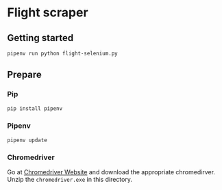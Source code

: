 # Flight scraper

## Getting started
```bash
pipenv run python flight-selenium.py
```

## Prepare
### Pip
```bash
pip install pipenv
```
### Pipenv
```
pipenv update
```
### Chromedriver
Go at [Chromedriver Website](https://chromedriver.chromium.org/) and download the appropriate chromedirver.
Unzip the `chromedriver.exe` in this directory.
